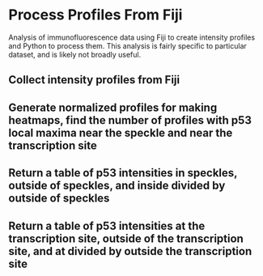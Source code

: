 # Process Profiles From Fiji
Analysis of immunofluorescence data using Fiji to create intensity profiles and Python to process them. This analysis is fairly specific to particular dataset, and is likely not broadly useful.
## Collect intensity profiles from Fiji
## Generate normalized profiles for making heatmaps, find the number of profiles with p53 local maxima near the speckle and near the transcription site
## Return a table of p53 intensities in speckles, outside of speckles, and inside divided by outside of speckles
## Return a table of p53 intensities at the transcription site, outside of the transcription site, and at divided by outside the transcription site
